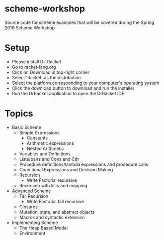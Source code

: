 # scheme-workshop
Source code for scheme examples that will be covered during the Spring 2018 Scheme Workshop

# Setup
- Please install Dr. Racket.
 - Go to racket-lang.org
 - Click on Download in top-right corner
 - Select 'Racket' as the distribution
 - Select the platform corresponding to your computer's operating system
 - Click the download button to download and run the installer
 - Run the DrRacket application to open the DrRacket IDE
 

# Topics

- Basic Scheme
  - Simple Expressions
    - Constants
    - Arithmetic expressions
    - Nested Arithmetic
  - Variables and Definitions
  - Lists/pairs and Cons and Cdr
  - Procedure definitions/lambda expressions and procedure calls
  - Conditional Expressions and Decision Making
  - Recursion
    - Write Factorial recursive
  - Recursion with lists and mapping
- Advanced Scheme
  - Tail Recursion
    - Write Factorial tail recursive
  - Closures
  - Mutation, state, and abstract objects
  - Macros and syntactic extension
- Implementing Scheme
  - The Heap Based Model
  - Environment
